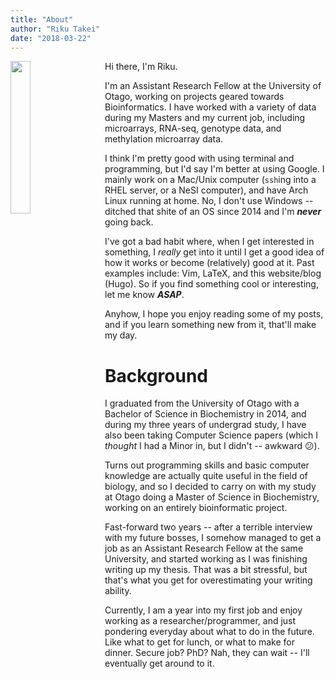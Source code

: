 ```yaml
---
title: "About"
author: "Riku Takei"
date: "2018-03-22"
---
```


<!-- <img style="width: 25%; float: left; margin-right: 25px" src="../profile.jpeg"/> -->
<img style="width: 25%; float: left; margin-right: 25px" src="../profile.jpg"/>
Hi there, I'm Riku.

I'm an Assistant Research Fellow at the University of Otago, working on projects geared towards Bioinformatics.
I have worked with a variety of data during my Masters and my current job, including microarrays, RNA-seq, genotype data, and methylation microarray data.

I think I'm pretty good with using terminal and programming, but I'd say I'm better at using Google.
I mainly work on a Mac/Unix computer (`ssh`ing into a RHEL server, or a NeSI computer), and have Arch Linux running at home.
No, I don't use Windows -- ditched that shite of an OS since 2014 and I'm _**never**_ going back.

I've got a bad habit where, when I get interested in something, I _really_ get into it until I get a good idea of how it works or become (relatively) good at it.
Past examples include: Vim, LaTeX, and this website/blog (Hugo).
So if you find something cool or interesting, let me know _**ASAP**_.

Anyhow, I hope you enjoy reading some of my posts, and if you learn something new from it, that'll make my day.

# Background

I graduated from the University of Otago with a Bachelor of Science in Biochemistry in 2014, and during my three years of undergrad study, I have also been taking Computer Science papers (which I *thought* I had a Minor in, but I didn't -- awkward :confused:).

Turns out programming skills and basic computer knowledge are actually quite useful in the field of biology, and so I decided to carry on with my study at Otago doing a Master of Science in Biochemistry, working on an entirely bioinformatic project.

Fast-forward two years -- after a terrible interview with my future bosses, I somehow managed to get a job as an Assistant Research Fellow at the same University, and started working as I was finishing writing up my thesis.
That was a bit stressful, but that's what you get for overestimating your writing ability.

Currently, I am a year into my first job and enjoy working as a researcher/programmer, and just pondering everyday about what to do in the future.
Like what to get for lunch, or what to make for dinner.
Secure job? PhD? Nah, they can wait -- I'll eventually get around to it.


